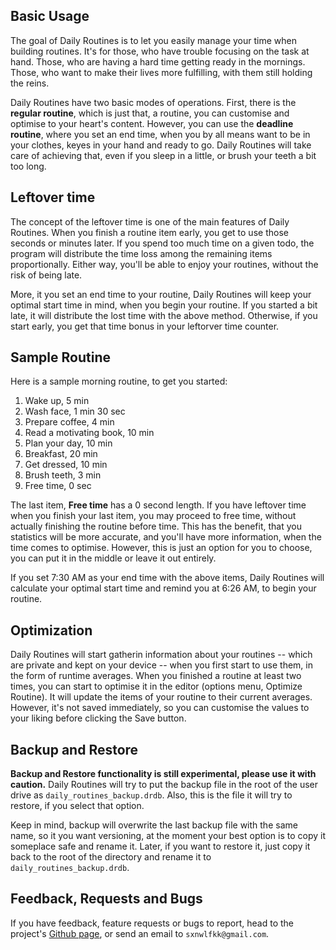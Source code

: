 Basic Usage
-----------

The goal of Daily Routines is to let you easily manage your time when building routines. It's for those, who have trouble focusing on the task at hand. Those, who are having a hard time getting ready in the mornings. Those, who want to make their lives more fulfilling, with them still holding the reins.

Daily Routines have two basic modes of operations. First, there is the __regular routine__, which is just that, a routine, you can customise and optimise to your heart's content. However, you can use the __deadline routine__, where you set an end time, when you by all means want to be in your clothes, keyes in your hand and ready to go. Daily Routines will take care of achieving that, even if you sleep in a little, or brush your teeth a bit too long.

Leftover time
-------------

The concept of the leftover time is one of the main features of Daily Routines. When you finish a routine item early, you get to use those seconds or minutes later. If you spend too much time on a given todo, the program will distribute the time loss among the remaining items proportionally. Either way, you'll be able to enjoy your routines, without the risk of being late.

More, it you set an end time to your routine, Daily Routines will keep your optimal start time in mind, when you begin your routine. If you started a bit late, it will distribute the lost time with the above method. Otherwise, if you start early, you get that time bonus in your leftorver time counter.

Sample Routine
--------------

Here is a sample morning routine, to get you started:

1. Wake up, 5 min
2. Wash face, 1 min 30 sec
3. Prepare coffee, 4 min
4. Read a motivating book, 10 min
5. Plan your day, 10 min
6. Breakfast, 20 min
7. Get dressed, 10 min
8. Brush teeth, 3 min
9. Free time, 0 sec

The last item, __Free time__ has a 0 second length. If you have leftover time when you finish your last item, you may proceed to free time, without actually finishing the routine before time. This has the benefit, that you statistics will be more accurate, and you'll have more information, when the time comes to optimise. However, this is just an option for you to choose, you can put it in the middle or leave it out entirely.

If you set 7:30 AM as your end time with the above items, Daily Routines will calculate your optimal start time and remind you at 6:26 AM, to begin your routine.

Optimization
------------

Daily Routines will start gatherin information about your routines -- which are private and kept on your device -- when you first start to use them, in the form of runtime averages. When you finished a routine at least two times, you can start to optimise it in the editor (options menu, Optimize Routine). It will update the items of your routine to their current averages. However, it's not saved immediately, so you can customise the values to your liking before clicking the Save button.

Backup and Restore
------------------

__Backup and Restore functionality is still experimental, please use it with caution.__ Daily Routines will try to put the backup file in the root of the user drive as `daily_routines_backup.drdb`. Also, this is the file it will try to restore, if you select that option.

Keep in mind, backup will overwrite the last backup file with the same name, so it you want versioning, at the moment your best option is to copy it someplace safe and rename it. Later, if you want to restore it, just copy it back to the root of the directory and rename it to `daily_routines_backup.drdb`.

Feedback, Requests and Bugs
---------------------------

If you have feedback, feature requests or bugs to report, head to the project's [Github page](https://github.com/sxnwlfkk/daily_routines), or send an email to `sxnwlfkk@gmail.com`.
